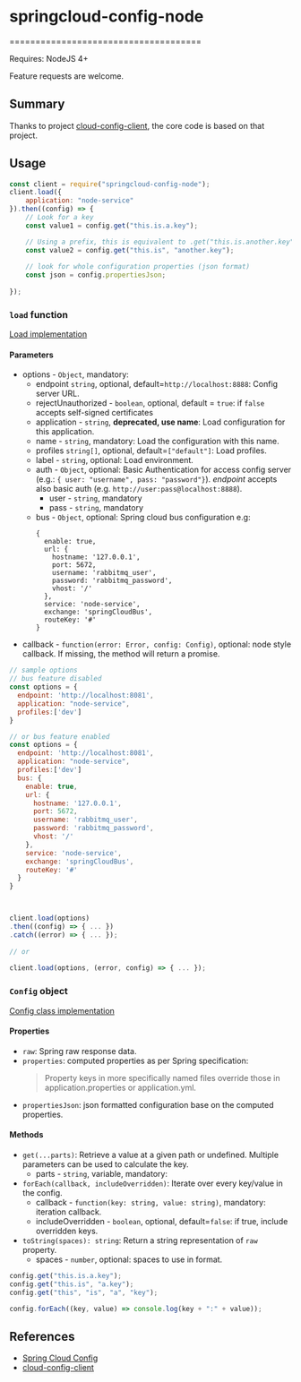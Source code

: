 # springcloud-config-node
=====================================

Requires: NodeJS 4+

Feature requests are welcome.

Summary
-------
Thanks to project [cloud-config-client](https://github.com/victorherraiz/cloud-config-client), the core code is based on that project.


Usage
-----

```js
const client = require("springcloud-config-node");
client.load({
    application: "node-service"
}).then((config) => {
    // Look for a key
    const value1 = config.get("this.is.a.key");

    // Using a prefix, this is equivalent to .get("this.is.another.key");
    const value2 = config.get("this.is", "another.key");
    
    // look for whole configuration properties (json format)
    const json = config.propertiesJson;
    
});

```

### `load` function

[Load implementation](./index.js)

#### Parameters

* options - `Object`, mandatory:
    * endpoint `string`, optional, default=`http://localhost:8888`: Config server URL.
    * rejectUnauthorized - `boolean`, optional, default = `true`: if `false` accepts self-signed certificates
    * application - `string`, **deprecated, use name**: Load configuration for this application.
    * name - `string`, mandatory: Load the configuration with this name.
    * profiles `string[]`, optional, default=`["default"]`: Load profiles.
    * label - `string`, optional: Load environment.
    * auth - `Object`, optional: Basic Authentication for access config server (e.g.: `{ user: "username", pass: "password"}`). 
    _endpoint_ accepts also basic auth (e.g. `http://user:pass@localhost:8888`).
        * user - `string`, mandatory
        * pass - `string`, mandatory
    * bus - `Object`, optional: Spring cloud bus configuration e.g: 
      ``` 
      {
        enable: true,
        url: {
          hostname: '127.0.0.1',
          port: 5672,
          username: 'rabbitmq_user',
          password: 'rabbitmq_password',
          vhost: '/'
        },
        service: 'node-service',
        exchange: 'springCloudBus',
        routeKey: '#'
      }
      ```
* callback - `function(error: Error, config: Config)`, optional: node style callback. If missing, the method will return a promise.

```js
// sample options
// bus feature disabled
const options = {
  endpoint: 'http://localhost:8081',
  application: "node-service",
  profiles:['dev']
}

// or bus feature enabled
const options = {
  endpoint: 'http://localhost:8081',
  application: "node-service",
  profiles:['dev']
  bus: {
    enable: true,
    url: {
      hostname: '127.0.0.1',
      port: 5672,
      username: 'rabbitmq_user',
      password: 'rabbitmq_password',
      vhost: '/'
    },
    service: 'node-service',
    exchange: 'springCloudBus',
    routeKey: '#'
  }
}



client.load(options)
.then((config) => { ... })
.catch((error) => { ... });
 
// or
 
client.load(options, (error, config) => { ... });
```

### `Config` object

[Config class implementation](./lib/config.js)

#### Properties

* `raw`: Spring raw response data.
* `properties`: computed properties as per Spring specification:
  > Property keys in more specifically named files override those in application.properties or application.yml.
* `propertiesJson`: json formatted configuration base on the computed properties.

#### Methods

* `get(...parts)`: Retrieve a value at a given path or undefined. Multiple parameters can be used to calculate the key.
    * parts - `string`, variable, mandatory:
* `forEach(callback, includeOverridden)`: Iterate over every key/value in the config.
    * callback - `function(key: string, value: string)`, mandatory: iteration callback.
    * includeOverridden - `boolean`, optional, default=`false`: if true, include overridden keys.
* `toString(spaces): string`: Return a string representation of `raw` property.
    * spaces - `number`, optional: spaces to use in format.

```js
config.get("this.is.a.key");
config.get("this.is", "a.key");
config.get("this", "is", "a", "key");

config.forEach((key, value) => console.log(key + ":" + value));
```


References
----------

* [Spring Cloud Config](http://cloud.spring.io/spring-cloud-config/)
* [cloud-config-client](https://github.com/victorherraiz/cloud-config-client)
